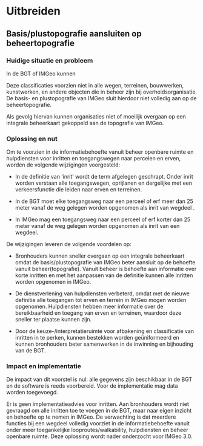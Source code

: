 Uitbreiden
==========

Basis/plustopografie aansluiten op beheertopografie
---------------------------------------------------

### Huidige situatie en probleem

In de BGT of IMGeo kunnen

Deze classificaties voorzien niet in alle wegen, terreinen, bouwwerken,
kunstwerken, en andere objecten die in beheer zijn bij overheidsorganisatie. De
basis- en plustopografie van IMGeo sluit hierdoor niet volledig aan op de
beheertopografie.

Als gevolg hiervan kunnen organisaties niet of moeilijk overgaan op een
integrale beheerkaart gekoppeld aan de topografie van IMGeo.

### Oplossing en nut

Om te voorzien in de informatiebehoefte vanuit beheer openbare ruimte en
hulpdiensten voor inritten en toegangswegen naar percelen en erven, worden de
volgende wijzigingen voorgesteld:

-   In de definitie van ‘inrit’ wordt de term afgelegen geschrapt. Onder inrit
    worden verstaan alle toegangswegen, oprijlanen en dergelijke met een
    verkeersfunctie die leiden naar erven en terreinen.

-   In de BGT moet elke toegangsweg naar een perceel of erf meer dan 25 meter
    vanaf de weg gelegen worden opgenomen als inrit van wegdeel .

-   In IMGeo mag een toegangsweg naar een perceel of erf korter dan 25 meter
    vanaf de weg gelegen worden opgenomen als inrit van een wegdeel.

De wijzigingen leveren de volgende voordelen op:

-   Bronhouders kunnen sneller overgaan op een integrale beheerkaart omdat de
    basis/plustopografie van IMGeo beter aansluit op de behoefte vanuit
    beheer(topografie). Vanuit beheer is behoefte aan informatie over korte
    inritten en met het aanpassen van de definitie kunnen alle inritten worden
    opgenomen in IMGeo.

-   De dienstverlening van hulpdiensten verbeterd, omdat met de nieuwe definitie
    alle toegangen tot erven en terrein in IMGeo mogen worden opgenomen.
    Hulpdiensten hebben meer informatie over de bereikbaarheid en toegang van
    erven en terreinen, waardoor deze sneller ter plaatse kunnen zijn.

-   Door de keuze-/interpretatieruimte voor afbakening en classificatie van
    inritten in te perken, kunnen bestekken worden geüniformeerd en kunnen
    bronhouders beter samenwerken in de inwinning en bijhouding van de BGT.

### Impact en implementatie

De impact van dit voorstel is nul: alle gegevens zijn beschikbaar in de BGT en
de software is reeds voorbereid. Voor de implementatie mag data worden
toegevoegd.

Er is geen implementatieadvies voor inritten. Aan bronhouders wordt niet
gevraagd om alle inritten toe te voegen in de BGT, maar naar eigen inzicht en
behoefte op te nemen in IMGeo. De verwachting is dat meerdere functies bij een
wegdeel volledig voorziet in de informatiebehoefte vanuit onder meer
toegankelijke looproutes/walkability, hulpdiensten en beheer openbare ruimte.
Deze oplossing wordt nader onderzocht voor IMGeo 3.0.
